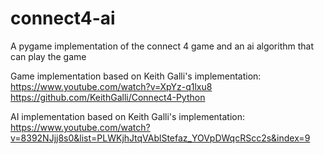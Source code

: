 # connect4-ai

A pygame implementation of the connect 4 game and an ai algorithm that can play the game

Game implementation based on Keith Galli's implementation:
https://www.youtube.com/watch?v=XpYz-q1lxu8
https://github.com/KeithGalli/Connect4-Python

AI implementation based on Keith Galli's implementation:
https://www.youtube.com/watch?v=8392NJjj8s0&list=PLWKjhJtqVAblStefaz_YOVpDWqcRScc2s&index=9
